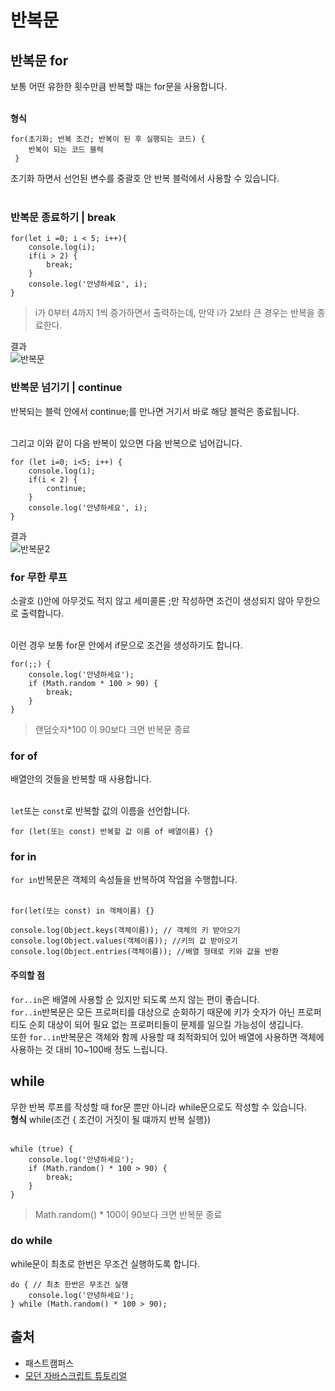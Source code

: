 # 반복문

## 반복문 for

보통 어떤 유한한 횟수만큼 반복할 때는 for문을 사용합니다.<br><br>

**형식**<br>

```
for(초기화; 반복 조건; 반복이 된 후 실행되는 코드) {
    반복이 되는 코드 블럭
 }
```

초기화 하면서 선언된 변수를 중괄호 안 반복 블럭에서 사용할 수 있습니다.<br><br>

### 반복문 종료하기 | break

```
for(let i =0; i < 5; i++){
    console.log(i);
    if(i > 2) {
        break;
    }
    console.log('안녕하세요', i);
}
```

> i가 0부터 4까지 1씩 증가하면서 출력하는데, 만약 i가 2보타 큰 경우는 반복을 종료한다.

결과<br>
![반복문](https://user-images.githubusercontent.com/56298540/181903537-cdb647f5-90ee-408c-8da5-84eddaa70770.PNG)<br>

### 반복문 넘기기 | continue

반복되는 블럭 안에서 continue;를 만나면 거기서 바로 해당 블럭은 종료됩니다.<br><br>

그리고 이와 같이 다음 반복이 있으면 다음 반복으로 넘어갑니다.<br>

```
for (let i=0; i<5; i++) {
    console.log(i);
    if(i < 2) {
        continue;
    }
    console.log('안녕하세요', i);
}
```

결과<br>
![반복문2](https://user-images.githubusercontent.com/56298540/181903592-338b87d5-cbac-4b53-8db6-2f7b9ca5a819.PNG)

### for 무한 루프

소괄호 ()안에 아무것도 적지 않고 세미콜론 ;만 작성하면 조건이 생성되지 않아 무한으로 출력합니다.<br><br>

이런 경우 보통 for문 안에서 if문으로 조건을 생성하기도 합니다.

```
for(;;) {
    console.log('안녕하세요');
    if (Math.random * 100 > 90) {
        break;
    }
}
```

> 랜덤숫자\*100 이 90보다 크면 반복문 종료

### for of

배열안의 것들을 반복할 때 사용합니다.<br><br>

`let`또는 `const`로 반복할 값의 이름을 선언합니다.

```
for (let(또는 const) 반복할 값 이름 of 배열이름) {}
```

### for in

`for in`반복문은 객체의 속성들을 반복하여 작업을 수행합니다.<br><br>

```
for(let(또는 const) in 객체이름) {}

console.log(Object.keys(객체이름)); // 객체의 키 받아오기
console.log(Object.values(객체이름)); //키의 값 받아오기
console.log(Object.entries(객체이름)); //배열 형태로 키와 값을 반환
```

#### 주의할 점

`for..in`은 배열에 사용할 순 있지만 되도록 쓰지 않는 편이 좋습니다.<br>
`for..in`반복문은 모든 프로퍼티를 대상으로 순회하기 때문에 키가 숫자가 아닌 프로퍼티도 순회 대상이 되어 필요 없는 프로퍼티들이 문제를 일으킬 가능성이 생깁니다.<br>
또한 `for..in`반복문은 객체와 함께 사용할 때 최적화되어 있어 배열에 사용하면 객체에 사용하는 것 대비 10~100배 정도 느립니다.<br>

## while

무한 반복 루프를 작성할 때 for문 뿐만 아니라 while문으로도 작성할 수 있습니다.<br>
**형식**
while(조건 { 조건이 거짓이 될 떄까지 반복 실행})<br><br>

```
while (true) {
    console.log('안녕하세요');
    if (Math.random() * 100 > 90) {
        break;
    }
}
```

> Math.random() \* 100이 90보다 크면 반복문 종료

### do while

while문이 최초로 한번은 무조건 실행하도록 합니다.<br>

```
do { // 최초 한번은 무조건 실행
    console.log('안녕하세요');
} while (Math.random() * 100 > 90);
```

## 출처

- 패스트캠퍼스
- [모던 자바스크립트 튜토리얼](https://ko.javascript.info/array)
